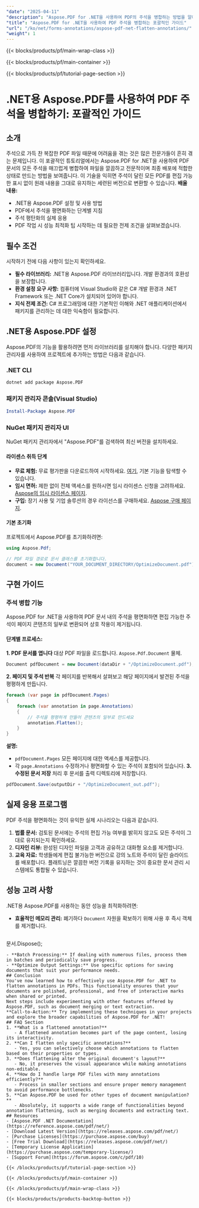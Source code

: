 ```yaml
---
"date": "2025-04-11"
"description": "Aspose.PDF for .NET을 사용하여 PDF의 주석을 병합하는 방법을 알아보세요. 이 가이드는 깔끔하고 전문적인 문서 배포를 위한 단계별 지침과 모범 사례를 제공합니다."
"title": "Aspose.PDF for .NET을 사용하여 PDF 주석을 병합하는 포괄적인 가이드"
"url": "/ko/net/forms-annotations/aspose-pdf-net-flatten-annotations/"
"weight": 1
---
```


{{< blocks/products/pf/main-wrap-class >}}

{{< blocks/products/pf/main-container >}}

{{< blocks/products/pf/tutorial-page-section >}}


# .NET용 Aspose.PDF를 사용하여 PDF 주석을 병합하기: 포괄적인 가이드
## 소개
주석으로 가득 찬 복잡한 PDF 파일 때문에 어려움을 겪는 것은 많은 전문가들이 흔히 겪는 문제입니다. 이 포괄적인 튜토리얼에서는 Aspose.PDF for .NET을 사용하여 PDF 문서의 모든 주석을 매끄럽게 병합하여 파일을 깔끔하고 전문적이며 최종 배포에 적합한 상태로 만드는 방법을 보여줍니다.
이 기술을 익히면 주석이 달린 모든 PDF를 편집 가능한 표시 없이 원래 내용을 그대로 유지하는 세련된 버전으로 변환할 수 있습니다. 
**배울 내용:**
- .NET용 Aspose.PDF 설정 및 사용 방법
- PDF에서 주석을 평면화하는 단계별 지침
- 주석 평탄화의 실제 응용
- PDF 작업 시 성능 최적화 팁
시작하는 데 필요한 전제 조건을 살펴보겠습니다.
## 필수 조건
시작하기 전에 다음 사항이 있는지 확인하세요.
- **필수 라이브러리:** .NET용 Aspose.PDF 라이브러리입니다. 개발 환경과의 호환성을 보장합니다.
- **환경 설정 요구 사항:** 컴퓨터에 Visual Studio와 같은 C# 개발 환경과 .NET Framework 또는 .NET Core가 설치되어 있어야 합니다.
- **지식 전제 조건:** C# 프로그래밍에 대한 기본적인 이해와 .NET 애플리케이션에서 패키지를 관리하는 데 대한 익숙함이 필요합니다.
## .NET용 Aspose.PDF 설정
Aspose.PDF의 기능을 활용하려면 먼저 라이브러리를 설치해야 합니다. 다양한 패키지 관리자를 사용하여 프로젝트에 추가하는 방법은 다음과 같습니다.
### .NET CLI
```bash
dotnet add package Aspose.PDF
```
### 패키지 관리자 콘솔(Visual Studio)
```powershell
Install-Package Aspose.PDF
```
### NuGet 패키지 관리자 UI
NuGet 패키지 관리자에서 "Aspose.PDF"를 검색하여 최신 버전을 설치하세요.
#### 라이센스 취득 단계
- **무료 체험:** 무료 평가판을 다운로드하여 시작하세요. [여기](https://releases.aspose.com/pdf/net/), 기본 기능을 탐색할 수 있습니다.
- **임시 면허:** 제한 없이 전체 액세스를 원하시면 임시 라이센스 신청을 고려하세요. [Aspose의 임시 라이센스 페이지](https://purchase.aspose.com/temporary-license/).
- **구입:** 장기 사용 및 기업 솔루션의 경우 라이선스를 구매하세요. [Aspose 구매 페이지](https://purchase.aspose.com/buy).
#### 기본 초기화
프로젝트에서 Aspose.PDF를 초기화하려면:
```csharp
using Aspose.Pdf;

// PDF 파일 경로로 문서 클래스를 초기화합니다.
document = new Document("YOUR_DOCUMENT_DIRECTORY/OptimizeDocument.pdf");
```
## 구현 가이드
### 주석 병합 기능
Aspose.PDF for .NET을 사용하여 PDF 문서 내의 주석을 평면화하면 편집 가능한 주석이 페이지 콘텐츠의 일부로 변환되어 상호 작용이 제거됩니다.
#### 단계별 프로세스:
**1. PDF 문서를 엽니다**
대상 PDF 파일을 로드합니다. `Aspose.Pdf.Document` 물체.
```csharp
Document pdfDocument = new Document(dataDir + "/OptimizeDocument.pdf");
```
**2. 페이지 및 주석 반복**
각 페이지를 반복해서 살펴보고 해당 페이지에서 발견된 주석을 평평하게 만듭니다.
```csharp
foreach (var page in pdfDocument.Pages)
{
    foreach (var annotation in page.Annotations)
    {
        // 주석을 평평하게 만들어 콘텐츠의 일부로 만드세요
        annotation.Flatten();
    }
}
```
**설명:**
- `pdfDocument.Pages` 모든 페이지에 대한 액세스를 제공합니다.
- 각 `page.Annotations` 수정하거나 평면화할 수 있는 주석이 포함되어 있습니다.
**3. 수정된 문서 저장**
처리 후 문서를 출력 디렉토리에 저장합니다.
```csharp
pdfDocument.Save(outputDir + "/OptimizeDocument_out.pdf");
```
## 실제 응용 프로그램
PDF 주석을 평면화하는 것이 유익한 실제 시나리오는 다음과 같습니다.
1. **법률 문서:** 검토된 문서에는 주석의 편집 가능 여부를 밝히지 않고도 모든 주석이 그대로 유지되는지 확인하세요.
2. **디자인 리뷰:** 완성된 디자인 파일을 고객과 공유하고 대화형 요소를 제거합니다.
3. **교육 자료:** 학생들에게 편집 불가능한 버전으로 강의 노트와 주석이 달린 슬라이드를 배포합니다.
플래트닝은 깔끔한 버전 기록을 유지하는 것이 중요한 문서 관리 시스템에도 통합될 수 있습니다.
## 성능 고려 사항
.NET용 Aspose.PDF를 사용하는 동안 성능을 최적화하려면:
- **효율적인 메모리 관리:** 폐기하다 `Document` 자원을 확보하기 위해 사용 후 즉시 객체를 제거합니다.
  ```csharp
문서.Dispose();
```
- **Batch Processing:** If dealing with numerous files, process them in batches and periodically save progress.
- **Optimize Output Settings:** Use specific options for saving documents that suit your performance needs.
## Conclusion
You've now learned how to effectively use Aspose.PDF for .NET to flatten annotations in PDFs. This functionality ensures that your documents are polished, professional, and free of interactive marks when shared or printed.
Next steps include experimenting with other features offered by Aspose.PDF, such as document merging or text extraction.
**Call-to-Action:** Try implementing these techniques in your projects and explore the broader capabilities of Aspose.PDF for .NET!
## FAQ Section
1. **What is a flattened annotation?**
   - A flattened annotation becomes part of the page content, losing its interactivity.
2. **Can I flatten only specific annotations?**
   - Yes, you can selectively choose which annotations to flatten based on their properties or types.
3. **Does flattening alter the original document's layout?**
   - No, it preserves the visual appearance while making annotations non-editable.
4. **How do I handle large PDF files with many annotations efficiently?**
   - Process in smaller sections and ensure proper memory management to avoid performance bottlenecks.
5. **Can Aspose.PDF be used for other types of document manipulation?**
   - Absolutely, it supports a wide range of functionalities beyond annotation flattening, such as merging documents and extracting text.
## Resources
- [Aspose.PDF .NET Documentation](https://reference.aspose.com/pdf/net/)
- [Download Latest Version](https://releases.aspose.com/pdf/net/)
- [Purchase Licenses](https://purchase.aspose.com/buy)
- [Free Trial Download](https://releases.aspose.com/pdf/net/)
- [Temporary License Application](https://purchase.aspose.com/temporary-license/)
- [Support Forum](https://forum.aspose.com/c/pdf/10)

{{< /blocks/products/pf/tutorial-page-section >}}

{{< /blocks/products/pf/main-container >}}

{{< /blocks/products/pf/main-wrap-class >}}

{{< blocks/products/products-backtop-button >}}